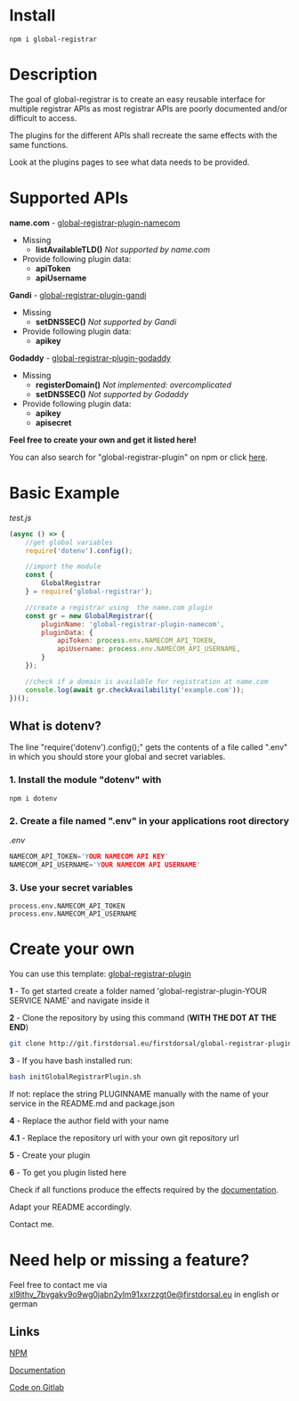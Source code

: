 # Install
```
npm i global-registrar
```

# Description
The goal of global-registrar is to create an easy reusable interface for multiple registrar APIs as most registrar APIs are poorly documented and/or difficult to access. 

The plugins for the different APIs shall recreate the same effects with the same functions.

Look at the plugins pages to see what data needs to be provided.

# Supported APIs
**name<span>.</span>com** - [global-registrar-plugin-namecom](https://www.npmjs.com/package/global-registrar-plugin-namecom)

- Missing 
    - **listAvailableTLD()**  *Not supported by name<span>.</span>com*
- Provide following plugin data:
    - **apiToken**
    - **apiUsername**

**Gandi** - [global-registrar-plugin-gandi](https://www.npmjs.com/package/global-registrar-plugin-gandi)

- Missing 
    - **setDNSSEC()**  *Not supported by Gandi*
- Provide following plugin data:
    -  **apikey**

**Godaddy** - [global-registrar-plugin-godaddy](https://www.npmjs.com/package/global-registrar-plugin-godaddy)
- Missing 
    - **registerDomain()**  *Not implemented: overcomplicated*
    - **setDNSSEC()**  *Not supported by Godaddy*
- Provide following plugin data:
    - **apikey**
    - **apisecret**



**Feel free to create your own and get it listed here!**

You can also search for "global-registrar-plugin" on npm or click [here](https://www.npmjs.com/search?q=global-registrar-plugin).


# Basic Example
*test.js*
```js
(async () => {
    //get global variables
    require('dotenv').config();

    //import the module
    const {
        GlobalRegistrar
    } = require('global-registrar');

    //create a registrar using  the name.com plugin
    const gr = new GlobalRegistrar({
        pluginName: 'global-registrar-plugin-namecom',
        pluginData: {
            apiToken: process.env.NAMECOM_API_TOKEN,
            apiUsername: process.env.NAMECOM_API_USERNAME,
        }
    });

    //check if a domain is available for registration at name.com
    console.log(await gr.checkAvailability('example.com'));
})();

```
## What is dotenv?
The line "require('dotenv').config();" gets the contents of a file called ".env" in which you should store your global and secret variables.

### 1. Install the module "dotenv" with
```
npm i dotenv
```
### 2. Create a file named ".env" in your applications root directory

*.env*
```c
NAMECOM_API_TOKEN='YOUR NAMECOM API KEY'
NAMECOM_API_USERNAME='YOUR NAMECOM API USERNAME'
```
### 3. Use your secret variables 
```
process.env.NAMECOM_API_TOKEN
process.env.NAMECOM_API_USERNAME
```

# Create your own
You can use this template:
[global-registrar-plugin](https://git.y.gy/firstdorsal/global-registrar-plugin)

**1** - To get started create a folder named 'global-registrar-plugin-YOUR SERVICE NAME' and navigate inside it

**2** - Clone the repository by using this command (**WITH THE DOT AT THE END**)
```bash
git clone http://git.firstdorsal.eu/firstdorsal/global-registrar-plugin.git .
```

**3** - If you have bash installed run: 

```bash
bash initGlobalRegistrarPlugin.sh 
```

If not: replace the string PLUGINNAME manually with the name of your service in the README<span>.</span>md and package.json

**4** - Replace the author field with your name

**4.1** - Replace the repository url with your own git repository url 

**5** - Create your plugin 

**6** - To get you plugin listed here

Check if all functions produce the effects required by the [documentation](https://firstdorsal.eu/doc/global-registrar/).

Adapt your README accordingly.

Contact me.

# Need help or missing a feature?
Feel free to contact me via [xl9jthv_7bvgakv9o9wg0jabn2ylm91xxrzzgt0e@firstdorsal.eu](mailto:xl9jthv_7bvgakv9o9wg0jabn2ylm91xxrzzgt0e@y.gy) in english or german



## Links
[NPM](https://www.npmjs.com/package/global-registrar)

[Documentation](https://firstdorsal.eu/doc/global-registrar/)

[Code on Gitlab](https://git.y.gy/firstdorsal/global-registrar)
